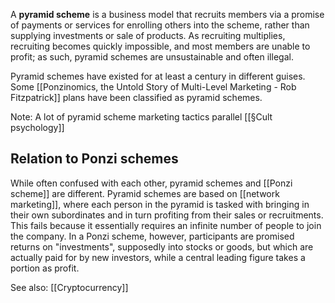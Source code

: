 A **pyramid scheme** is a business model that recruits members via a promise of payments or services for enrolling others into the scheme, rather than supplying investments or sale of products. As recruiting multiplies, recruiting becomes quickly impossible, and most members are unable to profit; as such, pyramid schemes are unsustainable and often illegal.

Pyramid schemes have existed for at least a century in different guises. Some [[Ponzinomics, the Untold Story of Multi-Level Marketing - Rob Fitzpatrick]] plans have been classified as pyramid schemes.

Note: A lot of pyramid scheme marketing tactics parallel [[§Cult psychology]]

## Relation to Ponzi schemes

While often confused with each other, pyramid schemes and [[Ponzi scheme]] are different. Pyramid schemes are based on [[network marketing]], where each person in the pyramid is tasked with bringing in their own subordinates and in turn profiting from their sales or recruitments. This fails because it essentially requires an infinite number of people to join the company. In a Ponzi scheme, however, participants are promised returns on "investments", supposedly into stocks or goods, but which are actually paid for by new investors, while a central leading figure takes a portion as profit.

See also: [[Cryptocurrency]]